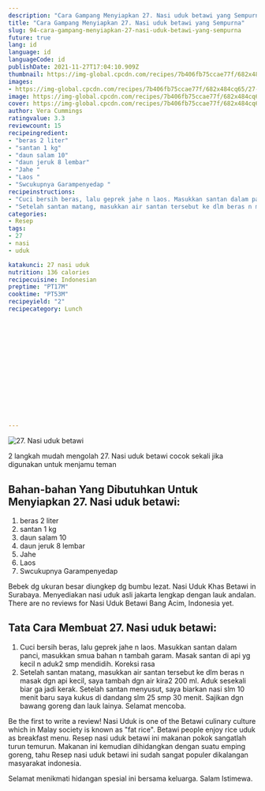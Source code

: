 ```yaml
---
description: "Cara Gampang Menyiapkan 27. Nasi uduk betawi yang Sempurna"
title: "Cara Gampang Menyiapkan 27. Nasi uduk betawi yang Sempurna"
slug: 94-cara-gampang-menyiapkan-27-nasi-uduk-betawi-yang-sempurna
future: true
lang: id
language: id
languageCode: id
publishDate: 2021-11-27T17:04:10.909Z 
thumbnail: https://img-global.cpcdn.com/recipes/7b406fb75ccae77f/682x484cq65/27-nasi-uduk-betawi-foto-resep-utama.png
images:
- https://img-global.cpcdn.com/recipes/7b406fb75ccae77f/682x484cq65/27-nasi-uduk-betawi-foto-resep-utama.png
image: https://img-global.cpcdn.com/recipes/7b406fb75ccae77f/682x484cq65/27-nasi-uduk-betawi-foto-resep-utama.png
cover: https://img-global.cpcdn.com/recipes/7b406fb75ccae77f/682x484cq65/27-nasi-uduk-betawi-foto-resep-utama.png
author: Vera Cummings
ratingvalue: 3.3
reviewcount: 15
recipeingredient:
- "beras 2 liter"
- "santan 1 kg"
- "daun salam 10"
- "daun jeruk 8 lembar"
- "Jahe "
- "Laos "
- "Swcukupnya Garampenyedap "
recipeinstructions:
- "Cuci bersih beras, lalu geprek jahe n laos. Masukkan santan dalam panci, masukkan smua bahan n tambah garam. Masak santan di api yg kecil n aduk2 smp mendidih. Koreksi rasa"
- "Setelah santan matang, masukkan air santan tersebut ke dlm beras n masak dgn api kecil, saya tambah dgn air kira2 200 ml. Aduk sesekali biar ga jadi kerak. Setelah santan menyusut, saya biarkan nasi slm 10 menit baru saya kukus di dandang slm 25 smp 30 menit. Sajikan dgn bawang goreng dan lauk lainya. Selamat mencoba."
categories:
- Resep
tags:
- 27
- nasi
- uduk

katakunci: 27 nasi uduk 
nutrition: 136 calories
recipecuisine: Indonesian
preptime: "PT17M"
cooktime: "PT53M"
recipeyield: "2"
recipecategory: Lunch


     
    
    
    
    
    
    
    
    
    
    
      
    
---
```



![27. Nasi uduk betawi](https://img-global.cpcdn.com/recipes/7b406fb75ccae77f/682x484cq65/27-nasi-uduk-betawi-foto-resep-utama.png)

2 langkah mudah mengolah  27. Nasi uduk betawi cocok sekali jika digunakan untuk menjamu teman

<!--inarticleads1-->

## Bahan-bahan Yang Dibutuhkan Untuk Menyiapkan 27. Nasi uduk betawi:

1. beras 2 liter
1. santan 1 kg
1. daun salam 10
1. daun jeruk 8 lembar
1. Jahe 
1. Laos 
1. Swcukupnya Garampenyedap 

Bebek dg ukuran besar diungkep dg bumbu lezat. Nasi Uduk Khas Betawi in Surabaya. Menyediakan nasi uduk asli jakarta lengkap dengan lauk andalan. There are no reviews for Nasi Uduk Betawi Bang Acim, Indonesia yet. 

<!--inarticleads2-->

## Tata Cara Membuat 27. Nasi uduk betawi:

1. Cuci bersih beras, lalu geprek jahe n laos. Masukkan santan dalam panci, masukkan smua bahan n tambah garam. Masak santan di api yg kecil n aduk2 smp mendidih. Koreksi rasa
1. Setelah santan matang, masukkan air santan tersebut ke dlm beras n masak dgn api kecil, saya tambah dgn air kira2 200 ml. Aduk sesekali biar ga jadi kerak. Setelah santan menyusut, saya biarkan nasi slm 10 menit baru saya kukus di dandang slm 25 smp 30 menit. Sajikan dgn bawang goreng dan lauk lainya. Selamat mencoba.


Be the first to write a review! Nasi Uduk is one of the Betawi culinary culture which in Malay society is known as &#34;fat rice&#34;. Betawi people enjoy rice uduk as breakfast menu. Resep nasi uduk betawi ini makanan pokok sangatlah turun temurun. Makanan ini kemudian dihidangkan dengan suatu emping goreng, tahu Resep nasi uduk betawi ini sudah sangat populer dikalangan masyarakat indonesia. 

Selamat menikmati hidangan spesial ini bersama keluarga. Salam Istimewa.
